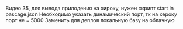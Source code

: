 Видео 35, для вывода прилодения на хироку, нужен скрипт start in pascage.json
Необходимо указать динамический порт, тк на хероку порт не = 5000
Заменить для деплоя локальную базу на облачную
